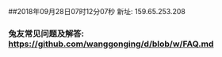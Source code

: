 ##2018年09月28日07时12分07秒 新址: 159.65.253.208
### 兔友常见问题及解答: https://github.com/wanggonging/d/blob/w/FAQ.md
